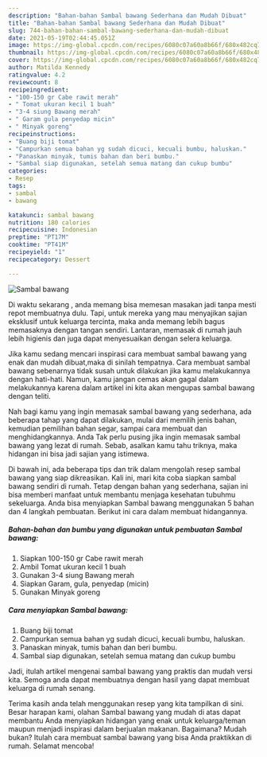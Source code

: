 ```yaml
---
description: "Bahan-bahan Sambal bawang Sederhana dan Mudah Dibuat"
title: "Bahan-bahan Sambal bawang Sederhana dan Mudah Dibuat"
slug: 744-bahan-bahan-sambal-bawang-sederhana-dan-mudah-dibuat
date: 2021-05-19T02:44:45.051Z
image: https://img-global.cpcdn.com/recipes/6080c07a60a8b66f/680x482cq70/sambal-bawang-foto-resep-utama.jpg
thumbnail: https://img-global.cpcdn.com/recipes/6080c07a60a8b66f/680x482cq70/sambal-bawang-foto-resep-utama.jpg
cover: https://img-global.cpcdn.com/recipes/6080c07a60a8b66f/680x482cq70/sambal-bawang-foto-resep-utama.jpg
author: Matilda Kennedy
ratingvalue: 4.2
reviewcount: 8
recipeingredient:
- "100-150 gr Cabe rawit merah"
- " Tomat ukuran kecil 1 buah"
- "3-4 siung Bawang merah"
- " Garam gula penyedap micin"
- " Minyak goreng"
recipeinstructions:
- "Buang biji tomat"
- "Campurkan semua bahan yg sudah dicuci, kecuali bumbu, haluskan."
- "Panaskan minyak, tumis bahan dan beri bumbu."
- "Sambal siap digunakan, setelah semua matang dan cukup bumbu"
categories:
- Resep
tags:
- sambal
- bawang

katakunci: sambal bawang 
nutrition: 180 calories
recipecuisine: Indonesian
preptime: "PT17M"
cooktime: "PT41M"
recipeyield: "1"
recipecategory: Dessert

---
```



![Sambal bawang](https://img-global.cpcdn.com/recipes/6080c07a60a8b66f/680x482cq70/sambal-bawang-foto-resep-utama.jpg)

Di waktu  sekarang , anda memang bisa memesan masakan jadi tanpa mesti repot membuatnya dulu. Tapi, untuk mereka yang mau menyajikan sajian eksklusif untuk keluarga tercinta, maka anda memang lebih bagus memasaknya dengan tangan sendiri. Lantaran, memasak di rumah jauh lebih higienis dan juga dapat menyesuaikan dengan selera keluarga.

Jika kamu sedang mencari inspirasi cara membuat sambal bawang yang enak dan mudah dibuat,maka di sinilah tempatnya. Cara membuat sambal bawang  sebenarnya tidak susah untuk dilakukan jika kamu melakukannya dengan hati-hati. Namun, kamu jangan cemas akan gagal dalam melakukannya 
karena dalam artikel ini kita akan mengupas sambal bawang dengan teliti.  



Nah bagi kamu yang ingin memasak sambal bawang yang sederhana, ada beberapa tahap yang dapat dilakukan, mulai dari memilih jenis bahan, kemudian pemilihan bahan segar, sampai cara membuat dan menghidangkannya. Anda Tak perlu pusing jika ingin memasak sambal bawang yang lezat di rumah. Sebab, asalkan kamu  tahu triknya, maka hidangan ini bisa jadi sajian yang istimewa.

Di bawah ini, ada beberapa tips dan trik dalam mengolah resep sambal bawang yang siap dikreasikan. Kali ini, mari kita coba siapkan sambal bawang sendiri di rumah. Tetap dengan bahan yang sederhana, sajian ini bisa memberi manfaat untuk membantu menjaga kesehatan tubuhmu sekeluarga. Anda bisa menyiapkan Sambal bawang menggunakan 5 bahan dan 4 langkah pembuatan. Berikut ini cara dalam membuat hidangannya.

<!--inarticleads1-->

##### Bahan-bahan dan bumbu yang digunakan untuk pembuatan Sambal bawang:

1. Siapkan 100-150 gr Cabe rawit merah
1. Ambil  Tomat ukuran kecil 1 buah
1. Gunakan 3-4 siung Bawang merah
1. Siapkan  Garam, gula, penyedap (micin)
1. Gunakan  Minyak goreng




<!--inarticleads2-->

##### Cara menyiapkan Sambal bawang:

1. Buang biji tomat
1. Campurkan semua bahan yg sudah dicuci, kecuali bumbu, haluskan.
1. Panaskan minyak, tumis bahan dan beri bumbu.
1. Sambal siap digunakan, setelah semua matang dan cukup bumbu




Jadi, itulah artikel mengenai  sambal bawang  yang praktis dan mudah versi kita. Semoga anda dapat membuatnya dengan hasil yang dapat membuat keluarga di rumah senang. 

Terima kasih anda telah menggunakan resep yang kita tampilkan di sini. Besar harapan kami, olahan  Sambal bawang yang mudah di atas dapat membantu Anda menyiapkan hidangan yang enak untuk keluarga/teman maupun menjadi inspirasi dalam berjualan makanan. Bagaimana? Mudah bukan? Itulah cara membuat sambal bawang yang bisa Anda praktikkan di rumah. Selamat mencoba!

